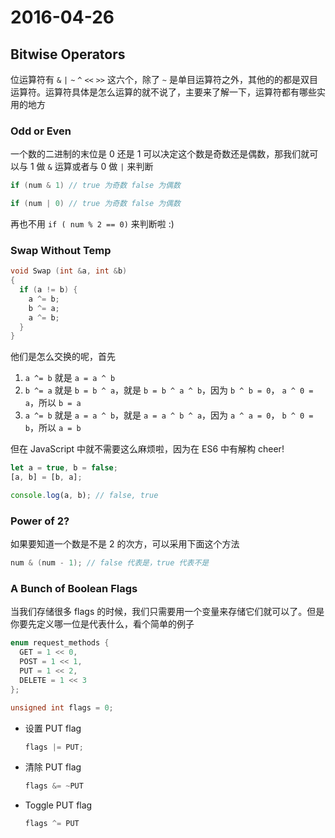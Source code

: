 # 2016-04-26

## Bitwise Operators

位运算符有 `&` `|` `~` `^` `<<` `>>` 这六个，除了 `~` 是单目运算符之外，其他的的都是双目运算符。运算符具体是怎么运算的就不说了，主要来了解一下，运算符都有哪些实用的地方

### Odd or Even

一个数的二进制的末位是 0 还是 1 可以决定这个数是奇数还是偶数，那我们就可以与 1 做 `&` 运算或者与 0 做 `|` 来判断

```c++
if (num & 1) // true 为奇数 false 为偶数

if (num | 0) // true 为奇数 false 为偶数
```

再也不用 `if ( num % 2 == 0)` 来判断啦 :)

### Swap Without Temp

```c++
void Swap (int &a, int &b)
{
  if (a != b) {
    a ^= b;
    b ^= a;
    a ^= b;
  }
}
```

他们是怎么交换的呢，首先

1. `a ^= b` 就是 `a = a ^ b`
2. `b ^= a` 就是 `b = b ^ a`，就是 `b = b ^ a ^ b`，因为 `b ^ b = 0`， `a ^ 0 = a`，所以 `b = a`
3. `a ^= b` 就是 `a = a ^ b`，就是 `a = a ^ b ^ a`，因为 `a ^ a = 0`， `b ^ 0 = b`，所以 `a = b`

但在 JavaScript 中就不需要这么麻烦啦，因为在 ES6 中有解构 cheer!

```javascript
let a = true, b = false;
[a, b] = [b, a];

console.log(a, b); // false, true
```

### Power of 2?

如果要知道一个数是不是 2 的次方，可以采用下面这个方法

```c++
num & (num - 1); // false 代表是，true 代表不是
```

### A Bunch of Boolean Flags

当我们存储很多 flags 的时候，我们只需要用一个变量来存储它们就可以了。但是你要先定义哪一位是代表什么，看个简单的例子

```c++
enum request_methods {
  GET = 1 << 0,
  POST = 1 << 1,
  PUT = 1 << 2,
  DELETE = 1 << 3
};

unsigned int flags = 0;
```

- 设置 PUT flag

  ```c++
  flags |= PUT;
  ```

- 清除 PUT flag

  ```c++
  flags &= ~PUT
  ```

- Toggle PUT flag

  ```c++
  flags ^= PUT
  ```
